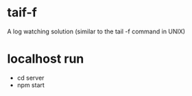 # taif-f
A log watching solution (similar to the tail -f command in UNIX)

# localhost run
- cd server
- npm start
